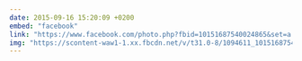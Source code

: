 ```yaml
---
date: 2015-09-16 15:20:09 +0200
embed: "facebook"
link: "https://www.facebook.com/photo.php?fbid=10151687540024865&set=a.10150382045299865.355740.580174864&type=3"
img: "https://scontent-waw1-1.xx.fbcdn.net/v/t31.0-8/1094611_10151687540024865_1751394421_o.jpg?oh=f95bde566ac78d828448ddd0d739f6b2&oe=5954B04B"
---
```

